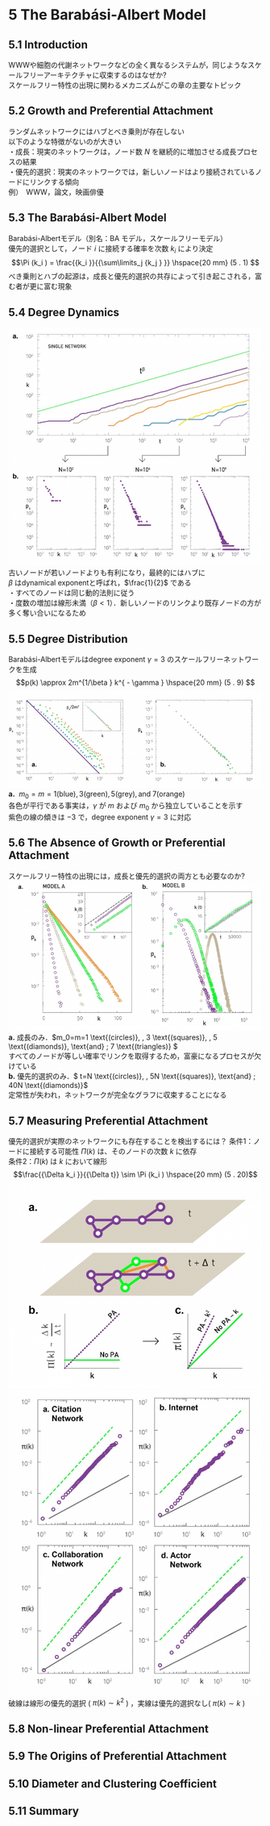# 5 The Barabási-Albert Model

## 5.1 Introduction

WWWや細胞の代謝ネットワークなどの全く異なるシステムが，同じようなスケールフリーアーキテクチャに収束するのはなぜか?  
スケールフリー特性の出現に関わるメカニズムがこの章の主要なトピック

## 5.2 Growth and Preferential Attachment

ランダムネットワークにはハブとべき乗則が存在しない  
以下のような特徴がないのが大きい  
・成長：現実のネットワークは，ノード数 $N$ を継続的に増加させる成長プロセスの結果  
・優先的選択：現実のネットワークでは，新しいノードはより接続されているノードにリンクする傾向  
例）　WWW，論文，映画俳優

## 5.3 The Barabási-Albert Model

Barabási-Albertモデル（別名：BA モデル，スケールフリーモデル）  
優先的選択として，ノード $i$ に接続する確率を次数 $k_i$ により決定
$$\Pi (k_i ) = \frac{{k_i }}{{\sum\limits_j {k_j } }} \hspace{20 mm} (5 . 1)
$$
べき乗則とハブの起源は，成長と優先的選択の共存によって引き起こされる，富む者が更に富む現象

## 5.4 Degree Dynamics

![5.6 Degree Dynamics](figures/figure-5-6.jpg)
古いノードが若いノードよりも有利になり，最終的にはハブに  
$β$ はdynamical exponentと呼ばれ，$\frac{1}{2}$ である  
・すべてのノードは同じ動的法則に従う  
・度数の増加は線形未満（$β<1$）．新しいノードのリンクより既存ノードの方が多く奪い合いになるため  

## 5.5 Degree Distribution

Barabási-Albertモデルはdegree exponent $γ=3$ のスケールフリーネットワークを生成
$$p(k) \approx 2m^{1/\beta } k^{ - \gamma }  \hspace{20 mm} (5 . 9)
$$
![5.7 Probing the Analytical Predictions](figures/figure-5-7.jpg)
**a.** $\: m_0=m=1 \text{(blue)}, \, 3 \text{(green)}, \, 5 \text{(grey)}, \text{and} \; 7 \text{(orange)}$  
各色が平行である事実は，$γ$ が $m$ および $m_0$ から独立していることを示す  
紫色の線の傾きは $-3$ で，degree exponent $γ=3$ に対応

## 5.6 The Absence of Growth or Preferential Attachment

スケールフリー特性の出現には，成長と優先的選択の両方とも必要なのか?
![5.8 Model A and Model B](figures/figure-5-8.jpg)
**a.** 成長のみ．$m_0=m=1 \text{(circles)}, \, 3 \text{(squares)}, \, 5 \text{(diamonds)}, \text{and} \; 7 \text{(triangles)} $  
すべてのノードが等しい確率でリンクを取得するため，富豪になるプロセスが欠けている  
**b.** 優先的選択のみ．$ t=N \text{(circles)}, \, 5N \text{(squares)}, \text{and} \; 40N \text{(diamonds)}$  
定常性が失われ，ネットワークが完全なグラフに収束することになる  

## 5.7 Measuring Preferential Attachment

優先的選択が実際のネットワークにも存在することを検出するには？
条件1：ノードに接続する可能性 $Π(k)$ は、そのノードの次数 $k$ に依存  
条件2：$Π(k)$ は $k$ において線形  
$$\frac{{\Delta k_i }}{{\Delta t}} \sim \Pi (k_i ) \hspace{20 mm} (5 . 20)$$
![5.9 Detecting Preferential Attachment](figures/figure-5-9.jpg)
![5.10 Evidence of Preferential Attachment](figures/figure-5-10.jpg)
破線は線形の優先的選択 ( $π(k) \sim k^2$ ) ，実線は優先的選択なし( $π(k) \sim k$ ) 
## 5.8 Non-linear Preferential Attachment

## 5.9 The Origins of Preferential Attachment

## 5.10 Diameter and Clustering Coefficient

## 5.11 Summary